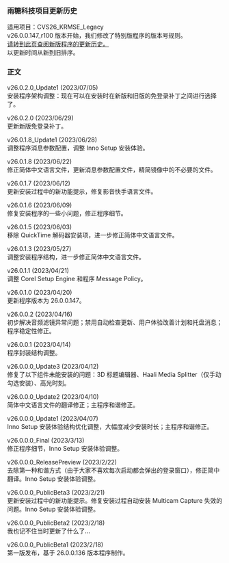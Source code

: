 ### 雨糖科技项目更新历史
适用项目：CVS26_KRMSE_Legacy<br>
v26.0.0.147_r100 版本开始，我们修改了特别版程序的版本号规则。<br>
[请转到此页查阅新版程序的更新历史。](https://github.com/RainCandyTech/RCProject_UpdateHistory/blob/main/CVS26_KRMSE.md)<br>
以更新时间从新到旧排序。
### 正文
v26.0.2.0_Update1 (2023/07/05)<br>
安装程序架构调整：现在可以在安装时在新版和旧版的免登录补丁之间进行选择了。

v26.0.2.0 (2023/06/29)<br>
更新新版免登录补丁。

v26.0.1.8_Update1 (2023/06/28)<br>
调整程序消息参数配置，调整 Inno Setup 安装体验。

v26.0.1.8 (2023/06/22)<br>
修正简体中文语言文件，更新消息参数配置文件，精简镜像中的不必要的文件。

v26.0.1.7 (2023/06/12)<br>
更新安装过程中的新功能提示，修复影音快手语言文件。

v26.0.1.6 (2023/06/09)<br>
修复安装程序的一些小问题，修正程序细节。

v26.0.1.5 (2023/06/03)<br>
移除 QuickTime 解码器安装项，进一步修正简体中文语言文件。

v26.0.1.3 (2023/05/27)<br>
调整安装程序结构，进一步修正简体中文语言文件。

v26.0.1.1 (2023/04/21)<br>
调整 Corel Setup Engine 和程序 Message Policy。

v26.0.1.0 (2023/04/20)<br>
更新程序版本为 26.0.0.147。

v26.0.0.2 (2023/04/16)<br>
初步解决音频滤镜异常问题；禁用自动检查更新、用户体验改善计划和托盘消息；程序稳定性修正。

v26.0.0.1 (2023/04/14)<br>
程序封装结构调整。

v26.0.0.0_Update3 (2023/04/12)<br>
修复了以下组件未能安装的问题：3D 标题编辑器、Haali Media Splitter（仅手动勾选安装）、高光时刻。

v26.0.0.0_Update2 (2023/04/10)<br>
简体中文语言文件的翻译修正；主程序和谐修正。

v26.0.0.0_Update1 (2023/04/07)<br>
Inno Setup 安装体验结构优化调整，大幅度减少安装时长；主程序和谐修正。

v26.0.0.0_Final (2023/3/13)<br>
修正程序细节，Inno Setup 安装体验调整。

v26.0.0.0_ReleasePreview (2023/2/22)<br>
去除第一种和谐方式（由于大家不喜欢每次启动都会弹出的登录窗口），修正简中翻译。Inno Setup 安装体验调整。

v26.0.0.0_PublicBeta3 (2023/2/21)<br>
更新安装过程中的新功能提示。修复安装过程自动安装 Multicam Capture 失效的问题。Inno Setup 安装体验调整。

v26.0.0.0_PublicBeta2 (2023/2/18)<br>
我也记不住当时更新了什么了...

v26.0.0.0_PublicBeta1 (2023/2/18)<br>
第一版发布，基于 26.0.0.136 版本程序制作。


